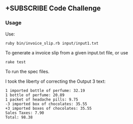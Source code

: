 ## +SUBSCRIBE Code Challenge

### Usage

Use:
```shell script
ruby bin/invoice_slip.rb input/input1.txt
```
To generate a invoice slip from a given input.txt file, or use
```shell script
rake test
```
To run the spec files. 

I took the liberty of correcting the Output 3 text:
```
1 imported bottle of perfume: 32.19
1 bottle of perfume: 20.89
1 packet of headache pills: 9.75
-3 imported box of chocolates: 35.55
+3 imported boxes of chocolates: 35.55
Sales Taxes: 7.90
Total: 98.38
```